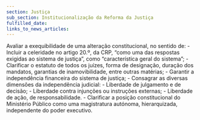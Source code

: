 ```yaml
---
section: Justiça
sub_section: Institucionalização da Reforma da Justiça
fulfilled_date:
links_to_news_articles:
---
```


Avaliar a exequibilidade de uma alteração constitucional, no sentido de: - Incluir a celeridade no artigo 20.º, da CRP, “como uma das respostas exigidas ao sistema de justiça”, como “característica geral do sistema”; - Clarificar o estatuto de todos os juízes, forma de designação, duração dos mandatos, garantias de inamovibilidade, entre outras matérias; - Garantir a independência financeira do sistema de justiça; - Consagrar as diversas dimensões da independência judicial: - Liberdade de julgamento e de decisão; - Liberdade contra injunções ou instruções externas; - Liberdade de ação, de responsabilidade. - Clarificar a posição constitucional do Ministério Público como uma magistratura autónoma, hierarquizada, independente do poder executivo.